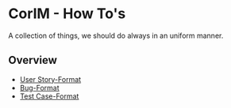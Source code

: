 # CorIM - How To's

A collection of things, we should do always in an uniform manner.

## Overview

- [User Story-Format](./2cu.atlassian.net/wiki/spaces/CCU/pages/81428502/User_Story-Format.md)
- [Bug-Format](./2cu.atlassian.net/wiki/spaces/CCU/pages/81068087/Bug-Format.md)
- [Test Case-Format](./2cu.atlassian.net/wiki/spaces/CCU/pages/81166358/Test_Case-Format.md)